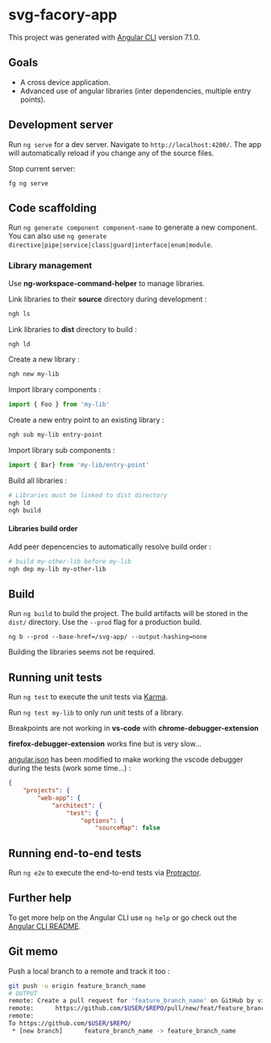 # svg-facory-app

This project was generated with [Angular CLI](https://github.com/angular/angular-cli) version 7.1.0.

## Goals ##

* A cross device application.
* Advanced use of angular libraries (inter dependencies, multiple entry points).

## Development server

Run `ng serve` for a dev server. Navigate to `http://localhost:4200/`. The app will automatically reload if you change any of the source files.

Stop current server:
```
fg ng serve
```

## Code scaffolding

Run `ng generate component component-name` to generate a new component. You can also use `ng generate directive|pipe|service|class|guard|interface|enum|module`.

### Library management

Use **ng-workspace-command-helper** to manage libraries.

Link libraries to their **source** directory during development :
```bash
ngh ls
```
Link libraries to **dist** directory to build :
```bash
ngh ld
```
Create a new library :
```bash
ngh new my-lib
```
Import library components :
```typescript
import { Foo } from 'my-lib'
```
Create a new entry point to an existing library :
```bash
ngh sub my-lib entry-point
```
Import library sub components :
```typescript
import { Bar} from 'my-lib/entry-point'
```
Build all libraries :
```bash
# Libraries must be linked to dist directory
ngh ld
ngh build
```
#### Libraries build order
Add peer depencencies to automatically resolve build order :
```bash
# build my-other-lib before my-lib
ngh dep my-lib my-other-lib
```
## Build

Run `ng build` to build the project. The build artifacts will be stored in the `dist/` directory. Use the `--prod` flag for a production build.

```
ng b --prod --base-href=/svg-app/ --output-hashing=none
```

Building the libraries seems not be required. 
## Running unit tests

Run `ng test` to execute the unit tests via [Karma](https://karma-runner.github.io).

Run `ng test my-lib` to only run unit tests of a library.

Breakpoints are not working in **vs-code** with **chrome-debugger-extension**

**firefox-debugger-extension** works fine but is very slow...

[angular.json](./angular.json) has been modified to make working the vscode debugger during the tests (work some time...) :
```json
{
    "projects": {
        "web-app": {
            "architect": {
                "test": {
                    "options": {
                        "sourceMap": false

```


## Running end-to-end tests


Run `ng e2e` to execute the end-to-end tests via [Protractor](http://www.protractortest.org/).

## Further help

To get more help on the Angular CLI use `ng help` or go check out the [Angular CLI README](https://github.com/angular/angular-cli/blob/master/README.md).

## Git memo

Push a local branch to a remote and track it too :
```bash
git push -u origin feature_branch_name
# OUTPUT
remote: Create a pull request for 'feature_branch_name' on GitHub by visiting:
remote:      https://github.com/$USER/$REPO/pull/new/feat/feature_branch_name
remote:
To https://github.com/$USER/$REPO/
 * [new branch]      feature_branch_name -> feature_branch_name
```
